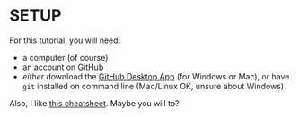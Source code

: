 # SETUP
For this tutorial, you will need:

- a computer (of course)
- an account on [GitHub](http://github.com)
- *either* download the [GitHub Desktop App](https://desktop.github.com) (for Windows or Mac), or have `git` installed on command line (Mac/Linux OK, unsure about Windows)


Also, I like [this cheatsheet](http://vallandingham.me/Quick_Git.html). Maybe you will to?
